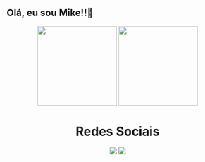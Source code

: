 ## Olá, eu sou Mike!!🔱
<div align="center">
  <div>
    <img height="180em" src="https://github-readme-stats.vercel.app/api?username=Mikemps&show_icons=true&theme=gotham&include_all_commits=true&count_private=true"/>
    <img height="180em" src="https://github-readme-stats.vercel.app/api/top-langs/?username=Mikemps&layout=compact&langs_count=16&theme=gotham"/>
  </div>

  <h1 align="center">Redes Sociais</h1>
  <a href = "https://www.instagram.com/mike_mp/"><img src="https://img.shields.io/badge/Instagram-E4405F?style=for-the-badge&logo=instagram&logoColor=white"></a>
  <a href = "mailto:mikeps.dev@gmail.com"><img src="https://img.shields.io/badge/Gmail-D14836?style=for-the-badge&logo=gmail&logoColor=white"></a>
</div>
